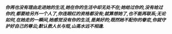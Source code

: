 ***你再也没有理由走进她的生活,她在你的生活中却无处不在;她给过你的,没有给过你的,都要给另外一个人了,你连眼红的资格都没有;就算想她了,也不能再联系;无论如何,在她走的一瞬间,她感觉没有你的生活,是美好的;既然她不配你的眷恋,你就守护好自己的尊云;默认救人长与短,山高水远不相逢.***